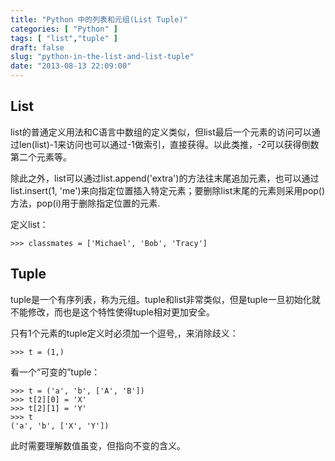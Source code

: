 ```yaml
---
title: "Python 中的列表和元组(List Tuple)"
categories: [ "Python" ]
tags: [ "list","tuple" ]
draft: false
slug: "python-in-the-list-and-list-tuple"
date: "2013-08-13 22:09:00"
---
```


## List

list的普通定义用法和C语言中数组的定义类似，但list最后一个元素的访问可以通过len(list)-1来访问也可以通过-1做索引，直接获得。以此类推，-2可以获得倒数第二个元素等。

除此之外，list可以通过list.append('extra')的方法往末尾追加元素，也可以通过list.insert(1, 'me')来向指定位置插入特定元素；要删除list末尾的元素则采用pop()方法，pop(i)用于删除指定位置的元素.

定义list：

    >>> classmates = ['Michael', 'Bob', 'Tracy']

## Tuple


<!--more-->


tuple是一个有序列表，称为元组。tuple和list非常类似，但是tuple一旦初始化就不能修改，而也是这个特性使得tuple相对更加安全。

只有1个元素的tuple定义时必须加一个逗号,，来消除歧义：

    >>> t = (1,)

看一个“可变的”tuple：

    >>> t = ('a', 'b', ['A', 'B'])
    >>> t[2][0] = 'X'
    >>> t[2][1] = 'Y'
    >>> t
    ('a', 'b', ['X', 'Y'])

此时需要理解数值虽变，但指向不变的含义。

